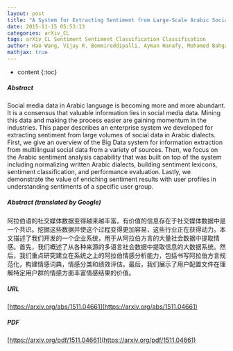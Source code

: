 ```yaml
---
layout: post
title: "A System for Extracting Sentiment from Large-Scale Arabic Social Data"
date: 2015-11-15 05:53:13
categories: arXiv_CL
tags: arXiv_CL Sentiment Sentiment_Classification Classification
author: Hao Wang, Vijay R. Bommireddipalli, Ayman Hanafy, Mohamed Bahgat, Sara Noeman, Ossama S. Emam
mathjax: true
---
```


* content
{:toc}

##### Abstract
Social media data in Arabic language is becoming more and more abundant. It is a consensus that valuable information lies in social media data. Mining this data and making the process easier are gaining momentum in the industries. This paper describes an enterprise system we developed for extracting sentiment from large volumes of social data in Arabic dialects. First, we give an overview of the Big Data system for information extraction from multilingual social data from a variety of sources. Then, we focus on the Arabic sentiment analysis capability that was built on top of the system including normalizing written Arabic dialects, building sentiment lexicons, sentiment classification, and performance evaluation. Lastly, we demonstrate the value of enriching sentiment results with user profiles in understanding sentiments of a specific user group.

##### Abstract (translated by Google)
阿拉伯语的社交媒体数据变得越来越丰富。有价值的信息存在于社交媒体数据中是一个共识。挖掘这些数据并使这个过程变得更加容易，这些行业正在获得动力。本文描述了我们开发的一个企业系统，用于从阿拉伯方言的大量社会数据中提取情感。首先，我们概述了从各种来源的多语言社会数据中提取信息的大数据系统。然后，我们重点研究建立在系统之上的阿拉伯情感分析能力，包括书写阿拉伯方言规范化，构建情感词典，情感分类和绩效评估。最后，我们展示了用户配置文件在理解特定用户群的情感方面丰富情感结果的价值。

##### URL
[https://arxiv.org/abs/1511.04661](https://arxiv.org/abs/1511.04661)

##### PDF
[https://arxiv.org/pdf/1511.04661](https://arxiv.org/pdf/1511.04661)

